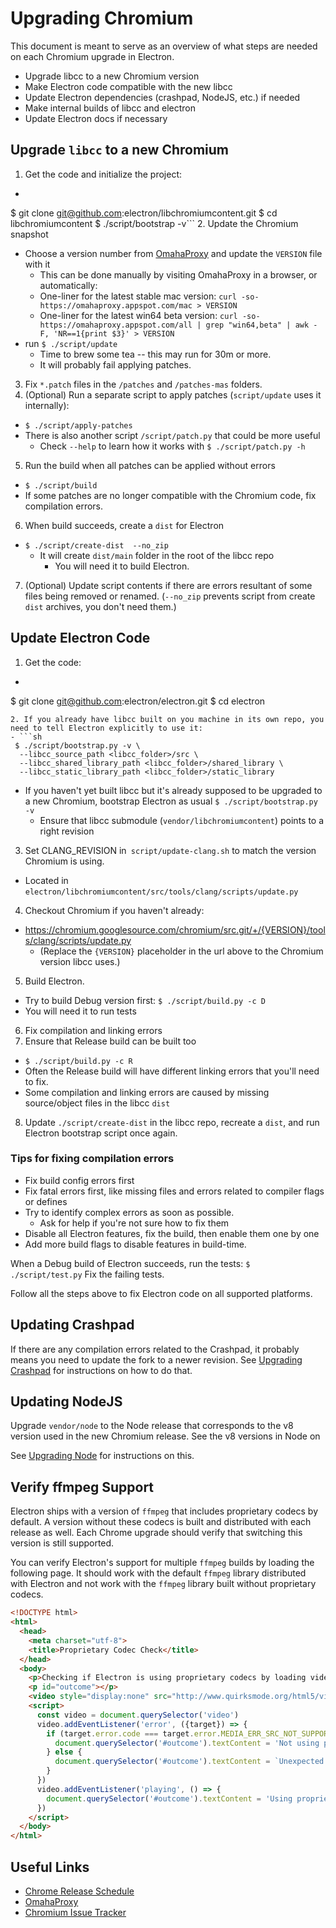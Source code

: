 # Upgrading Chromium

This document is meant to serve as an overview of what steps are needed
on each Chromium upgrade in Electron.

- Upgrade libcc to a new Chromium version
- Make Electron code compatible with the new libcc
- Update Electron dependencies (crashpad, NodeJS, etc.) if needed
- Make internal builds of libcc and electron
- Update Electron docs if necessary


## Upgrade `libcc` to a new Chromium

1. Get the code and initialize the project:
  - ```sh
  $ git clone git@github.com:electron/libchromiumcontent.git
  $ cd libchromiumcontent
  $ ./script/bootstrap -v```
2. Update the Chromium snapshot
  - Choose a version number from [OmahaProxy](https://omahaproxy.appspot.com/) and update the `VERSION` file with it
    - This can be done manually by visiting OmahaProxy in a browser, or automatically:
    - One-liner for the latest stable mac version: `curl -so- https://omahaproxy.appspot.com/mac > VERSION`
    - One-liner for the latest win64 beta version: `curl -so- https://omahaproxy.appspot.com/all | grep "win64,beta" | awk -F, 'NR==1{print $3}' > VERSION`
  - run `$ ./script/update`
    - Time to brew some tea -- this may run for 30m or more.
    - It will probably fail applying patches.
3. Fix `*.patch` files in the `/patches` and `/patches-mas` folders.
4. (Optional) Run a separate script to apply patches (`script/update` uses it internally):
  - `$ ./script/apply-patches`
  - There is also another script `/script/patch.py` that could be more useful
    - Check `--help` to learn how it works with `$ ./script/patch.py -h`
5. Run the build when all patches can be applied without errors
  - `$ ./script/build`
  - If some patches are no longer compatible with the Chromium code, fix compilation errors.
6. When build succeeds, create a `dist` for Electron
  - `$ ./script/create-dist  --no_zip`
    - It will create `dist/main` folder in the root of the libcc repo
      - You will need it to build Electron.
7. (Optional) Update script contents if there are errors resultant of some files being removed or renamed. (`--no_zip` prevents script from create `dist` archives, you don't need them.)


## Update Electron Code

1. Get the code:
  - ```sh
  $ git clone git@github.com:electron/electron.git
  $ cd electron
  ```
2. If you already have libcc built on you machine in its own repo, you need to tell Electron explicitly to use it:
  - ```sh
   $ ./script/bootstrap.py -v \
  	--libcc_source_path <libcc_folder>/src \
  	--libcc_shared_library_path <libcc_folder>/shared_library \
  	--libcc_static_library_path <libcc_folder>/static_library
   ```
- If you haven't yet built libcc but it's already supposed to be upgraded to a new Chromium, bootstrap Electron as usual
    `$ ./script/bootstrap.py -v`
    - Ensure that libcc submodule (`vendor/libchromiumcontent`) points to a right revision

3. Set CLANG_REVISION in` script/update-clang.sh` to match the version Chromium is using.
  - Located in `electron/libchromiumcontent/src/tools/clang/scripts/update.py`

4. Checkout Chromium if you haven't already:
  - https://chromium.googlesource.com/chromium/src.git/+/{VERSION}/tools/clang/scripts/update.py
    - (Replace the `{VERSION}` placeholder in the url above to the Chromium version libcc uses.)
5. Build Electron.
  - Try to build Debug version first: `$ ./script/build.py -c D`
  - You will need it to run tests
6. Fix compilation and linking errors
7. Ensure that Release build can be built too
  - `$ ./script/build.py -c R`
  - Often the Release build will have different linking errors that you'll need to fix.
  - Some compilation and linking errors are caused by missing source/object files in the libcc `dist`
8. Update `./script/create-dist` in the libcc repo, recreate a `dist`, and run Electron bootstrap script once again.

### Tips for fixing compilation errors
- Fix build config errors first
- Fix fatal errors first, like missing files and errors related to compiler flags or defines
- Try to identify complex errors as soon as possible.
  - Ask for help if you're not sure how to fix them
- Disable all Electron features, fix the build, then enable them one by one
- Add more build flags to disable features in build-time.

When a Debug build of Electron succeeds, run the tests:
`$ ./script/test.py`
Fix the failing tests.

Follow all the steps above to fix Electron code on all supported platforms.


## Updating Crashpad

If there are any compilation errors related to the Crashpad, it probably
means you need to update the fork to a newer revision. See
[Upgrading Crashpad](https://github.com/electron/electron/tree/master/docs/development/upgrading-crashpad.md)
for instructions on how to do that.


## Updating NodeJS

Upgrade `vendor/node` to the Node release that corresponds to the v8 version
used in the new Chromium release. See the v8 versions in Node on

See [Upgrading Node](https://github.com/electron/electron/tree/master/docs/development/upgrading-node.md)
for instructions on this.

## Verify ffmpeg Support

Electron ships with a version of `ffmpeg` that includes proprietary codecs by default. A version without these codecs is built and distributed with each release as well. Each Chrome upgrade should verify that switching this version is still supported.

You can verify Electron's support for multiple `ffmpeg` builds by loading the
following page. It should work with the default `ffmpeg` library distributed
with Electron and not work with the `ffmpeg` library built without proprietary
codecs.

```html
<!DOCTYPE html>
<html>
  <head>
    <meta charset="utf-8">
    <title>Proprietary Codec Check</title>
  </head>
  <body>
    <p>Checking if Electron is using proprietary codecs by loading video from http://www.quirksmode.org/html5/videos/big_buck_bunny.mp4</p>
    <p id="outcome"></p>
    <video style="display:none" src="http://www.quirksmode.org/html5/videos/big_buck_bunny.mp4" autoplay></video>
    <script>
      const video = document.querySelector('video')
      video.addEventListener('error', ({target}) => {
        if (target.error.code === target.error.MEDIA_ERR_SRC_NOT_SUPPORTED) {
          document.querySelector('#outcome').textContent = 'Not using proprietary codecs, video emitted source not supported error event.'
        } else {
          document.querySelector('#outcome').textContent = `Unexpected error: ${target.error.code}`
        }
      })
      video.addEventListener('playing', () => {
        document.querySelector('#outcome').textContent = 'Using proprietary codecs, video started playing.'
      })
    </script>
  </body>
</html>
```

## Useful Links

- [Chrome Release Schedule](https://www.chromium.org/developers/calendar)
- [OmahaProxy](http://omahaproxy.appspot.com)
- [Chromium Issue Tracker](https://bugs.chromium.org/p/chromium)
